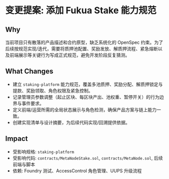 # 变更提案: 添加 Fukua Stake 能力规范

## Why
当前项目只有散落的产品描述和合约原型，缺乏系统化的 OpenSpec 约束。为了后续按规范实现/迭代，需要将质押池配置、奖励发放、解质押流程、紧急熔断以及前端展示等关键行为写成正式规范，避免开发阶段反复猜测。

## What Changes
- 建立 `staking-platform` 能力规范，覆盖多池质押、奖励分配、解质押锁定与提款、奖励领取、角色权限及紧急控制。
- 记录管理员参数调整（起止区块、每区块产出、池权重、暂停开关）的行为边界与事件要求。
- 定义前端/运营所需的全局状态展示与角色检测，确保产品方案与链上能力一致。
- 创建实现清单与设计摘要，为后续代码实现/回溯提供依据。

## Impact
- 受影响规格: `staking-platform`
- 受影响代码: `contracts/MetaNodeStake.sol`, `contracts/MetaNode.sol`, 后续前端与脚本
- 依赖: Foundry 测试、AccessControl 角色管理、UUPS 升级流程
